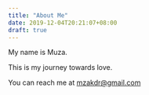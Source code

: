 ```yaml
---
title: "About Me"
date: 2019-12-04T20:21:07+08:00
draft: true
---
```

My name is Muza.

This is my journey towards love. 

You can reach me at mzakdr@gmail.com
